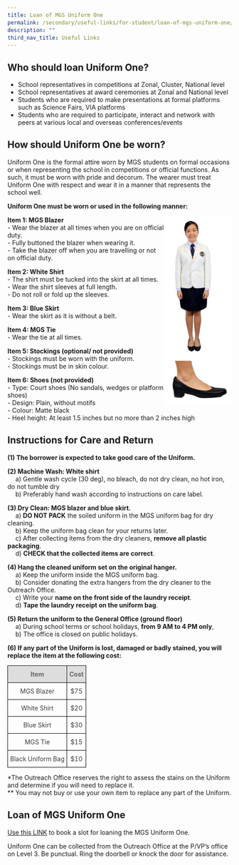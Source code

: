 ```yaml
---
title: Loan of MGS Uniform One
permalink: /secondary/useful-links/for-student/loan-of-mgs-uniform-one/
description: ""
third_nav_title: Useful Links
---
```

## Who should loan Uniform One?
*   School representatives in competitions at Zonal, Cluster, National level
*   School representatives at award ceremonies at Zonal and National level
*   Students who are required to make presentations at formal platforms such as Science Fairs, VIA platforms
*   Students who are required to participate, interact and network with peers at various local and overseas conferences/events



## How should Uniform One be worn?
Uniform One is the formal attire worn by MGS students on formal occasions or when representing the school in competitions or official functions. As such, it must be worn with pride and decorum. The wearer must treat Uniform One with respect and wear it in a manner that represents the school well.

**Uniform One must be worn or used in the following manner:**

<img src="/images/Secondary/uniform-one.jpg" style="width:30%" align="right">

**Item 1: MGS Blazer**
<br> - Wear the blazer at all times when you are on official duty.
<br> - Fully buttoned the blazer when wearing it. 
<br> - Take the blazer off when you are travelling or not on official duty.  


**Item 2: White Shirt**
<br> - The shirt must be tucked into the skirt at all times.
<br> - Wear the shirt sleeves at full length.
<br> - Do not roll or fold up the sleeves.  


**Item 3: Blue Skirt**
<br> - Wear the skirt as it is without a belt.  
      
    
**Item 4: MGS Tie** 
<br> - Wear the tie at all times.  
    
		
**Item 5: Stockings (optional/ not provided)**
<br> - Stockings must be worn with the uniform.
<br> - Stockings must be in skin colour.  
    

**Item 6: Shoes (not provided)**
<br> - Type: Court shoes (No sandals, wedges or platform shoes)
<br> - Design: Plain, without motifs
<br> - Colour: Matte black
<br> - Heel height: At least 1.5 inches but no more than 2 inches high



## Instructions for Care and Return

**(1) The borrower is expected to take good care of the Uniform.**


**(2) Machine Wash: White shirt**
<br>  a) Gentle wash cycle (30 deg), no bleach, do not dry clean, no hot iron, do not tumble dry
<br>  b) Preferably hand wash according to instructions on care label.


**(3) Dry Clean: MGS blazer and blue skirt.**
<br>  a) **DO NOT PACK** the soiled uniform in the MGS uniform bag for dry cleaning.
<br>  b) Keep the uniform bag clean for your returns later.
<br>  c) After collecting items from the dry cleaners, **remove all plastic packaging**.
<br>  d) **CHECK that the collected items are correct**.


**(4) Hang the cleaned uniform set on the original hanger.**
<br>  a) Keep the uniform inside the MGS uniform bag.
<br>  b) Consider donating the extra hangers from the dry cleaner to the Outreach Office.
<br>  c) Write your **name on the front side of the laundry receipt**. 
<br>  d) **Tape the laundry receipt on the uniform bag**.


**(5) Return the uniform to the General Office (ground floor)**
<br>  a) During school terms or school holidays, **from 9 AM to 4 PM only**, 
<br>  b) The office is closed on public holidays.


**(6) If any part of the Uniform is lost, damaged or badly stained, you will replace the item at the following cost:**


<style type="text/css">
.tg  {border-collapse:collapse;border-spacing:0;}
.tg td{border-color:black;border-style:solid;border-width:1px;
  overflow:hidden;padding:10px 5px;word-break:normal;}
.tg th{border-color:black;border-style:solid;border-width:1px;font-weight:normal;overflow:hidden;padding:10px 5px;word-break:normal;}
.tg .tg-5hwe{color:#3D3D3D;text-align:center;vertical-align:middle}
.tg .tg-feqv{background-color:#DDD;color:#666;font-weight:bold;text-align:center;vertical-align:middle}
</style>
<table class="tg">
<thead>
  <tr>
    <th class="tg-feqv"><span style="color:#666;background-color:#DDD">Item</span></th>
    <th class="tg-feqv"><span style="color:#666;background-color:#DDD">Cost</span></th>
  </tr>
</thead>
<tbody>
  <tr>
    <td class="tg-5hwe">MGS Blazer</td>
    <td class="tg-5hwe">$75</td>
  </tr>
  <tr>
    <td class="tg-5hwe">White Shirt</td>
    <td class="tg-5hwe">$20</td>
  </tr>
  <tr>
    <td class="tg-5hwe">Blue Skirt</td>
    <td class="tg-5hwe">$30</td>
  </tr>
  <tr>
    <td class="tg-5hwe">MGS Tie</td>
    <td class="tg-5hwe">$15</td>
  </tr>
  <tr>
    <td class="tg-5hwe">Black Uniform Bag</td>
    <td class="tg-5hwe">$10</td>
  </tr>
</tbody>
</table>

*The Outreach Office reserves the right to assess the stains on the Uniform and determine if you will need to replace it.  <br>
** You may not buy or use your own item to replace any part of the Uniform.



## Loan of MGS Uniform One
  
[Use this LINK](https://docs.google.com/forms/d/e/1FAIpQLScu6bQdz1x6gAo8xruDzLvMOLrFg-Nq_Ws3eYHdJhVAWzZ7XA/viewform) to book a slot for loaning the MGS Uniform One.  
  
Uniform One can be collected from the Outreach Office at the P/VP’s office on Level 3. Be punctual. Ring the doorbell or knock the door for assistance.